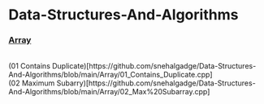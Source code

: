 # Data-Structures-And-Algorithms

<h3> <a href='https://github.com/snehalgadge/Data-Structures-And-Algorithms/tree/main/Array'>Array</a></h3> <br>
(01 Contains Duplicate)[https://github.com/snehalgadge/Data-Structures-And-Algorithms/blob/main/Array/01_Contains_Duplicate.cpp] <br>
(02 Maximum Subarry)[https://github.com/snehalgadge/Data-Structures-And-Algorithms/blob/main/Array/02_Max%20Subarray.cpp] <br>
